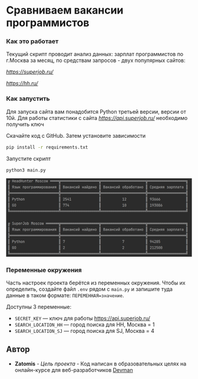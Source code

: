 # Сравниваем вакансии программистов

### Как это работает
Текущий скрипт проводит анализ данных: зарплат программистов по г.Москва за месяц, по средствам запросов - двух популярных сайтов:

*https://superjob.ru/*

*https://hh.ru/*

### Как запустить

Для запуска сайта вам понадобится Python третьей версии, версии от 10й.
Для работы статистики с сайта *https://api.superjob.ru/*
необходимо получить ключ

Скачайте код с GitHub. Затем установите зависимости

```sh
pip install -r requirements.txt
```

Запустите скрипт

```sh
python3 main.py
```

![img.png](img.png)

### Переменные окружения

Часть настроек проекта берётся из переменных окружения. Чтобы их определить, создайте файл `.env` рядом с `main.py` и запишите туда данные в таком формате: `ПЕРЕМЕННАЯ=значение`.

Доступны 3 переменные:
- `SECRET_KEY` — ключ для работы https://api.superjob.ru/
- `SEARCH_LOCATION_HH` — город поиска для HH, Москва = 1
- `SEARCH_LOCATION_SJ` — город поиска для SJ, Москва = 4

## Автор

* **Zatomis** - *Цель проекта* - Код написан в образовательных целях на онлайн-курсе для веб-разработчиков [Devman](https://dvmn.org)
